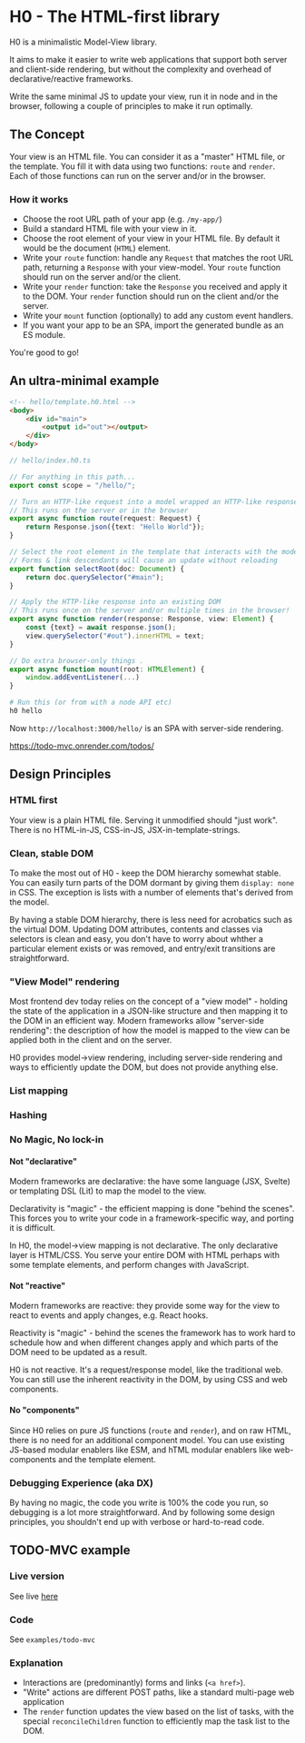 # H0 - The HTML-first library

H0 is a minimalistic Model-View library.

It aims to make it easier to write web applications that support both server and client-side rendering, but
without the complexity and overhead of declarative/reactive frameworks.

Write the same minimal JS to update your view, run it in node and in the browser, following a couple of principles to make it run optimally.

## The Concept

Your view is an HTML file. You can consider it as a "master" HTML file, or the template.
You fill it with data using two functions: `route` and `render`.
Each of those functions can run on the server and/or in the browser.

### How it works

- Choose the root URL path of your app (e.g. `/my-app/`)
- Build a standard HTML file with your view in it.
- Choose the root element of your view in your HTML file. By default it would be the document (`HTML`) element.
- Write your `route` function: handle any `Request` that matches the root URL path, returning a `Response` with your view-model.
  Your `route` function should run on the server and/or the client.
- Write your `render` function: take the `Response` you received and apply it to the DOM.
  Your `render` function should run on the client and/or the server.
- Write your `mount` function (optionally) to add any custom event handlers.
- If you want your app to be an SPA, import the generated bundle as an ES module.

You're good to go!


## An ultra-minimal example
``` html
<!-- hello/template.h0.html -->
<body>
    <div id="main">
        <output id="out"></output>
    </div>
</body>
```
``` typescript
// hello/index.h0.ts

// For anything in this path...
export const scope = "/hello/";

// Turn an HTTP-like request into a model wrapped an HTTP-like response
// This runs on the server or in the browser
export async function route(request: Request) {
    return Response.json({text: "Hello World"});
}

// Select the root element in the template that interacts with the model
// Forms & link descendants will cause an update without reloading
export function selectRoot(doc: Document) {
    return doc.querySelector("#main");
}

// Apply the HTTP-like response into an existing DOM
// This runs once on the server and/or multiple times in the browser!
export async function render(response: Response, view: Element) {
    const {text} = await response.json();
    view.querySelector("#out").innerHTML = text;
}

// Do extra browser-only things .
export async function mount(root: HTMLElement) {
    window.addEventListener(...)
}
```

```bash
# Run this (or from with a node API etc)
h0 hello
```

Now `http://localhost:3000/hello/` is an SPA with server-side rendering.


https://todo-mvc.onrender.com/todos/

## Design Principles

### HTML first

Your view is a plain HTML file. Serving it unmodified should "just work".
There is no HTML-in-JS, CSS-in-JS, JSX-in-template-strings.

### Clean, stable DOM

To make the most out of H0 - keep the DOM hierarchy somewhat stable. You can easily turn parts of the DOM dormant
by giving them `display: none` in CSS. The exception is lists with a number of elements that's derived
from the model.

By having a stable DOM hierarchy, there is less need for acrobatics such as the virtual DOM. Updating
DOM attributes, contents and classes via selectors is clean and easy, you don't have to worry about whther
a particular element exists or was removed, and entry/exit transitions are straightforward.

### "View Model" rendering

Most frontend dev today relies on the concept of a "view model" - holding the state of the application in a JSON-like structure
and then mapping it to the DOM in an efficient way. Modern frameworks allow "server-side rendering": the description of
how the model is mapped to the view can be applied both in the client and on the server.

H0 provides model->view rendering, including server-side rendering and ways to efficiently update the DOM,
but does not provide anything else.

### List mapping

### Hashing

### No Magic, No lock-in

#### Not "declarative"

Modern frameworks are declarative: the have some language (JSX, Svelte) or templating DSL (Lit) to map the model to the view.

Declarativity is "magic" - the efficient mapping is done "behind the scenes". This forces you to write your code in a framework-specific way,
and porting it is difficult.

In H0, the model->view mapping is not declarative. The only declarative layer is HTML/CSS. You serve your entire DOM with HTML
perhaps with some template elements, and perform changes with JavaScript.

#### Not "reactive"

Modern frameworks are reactive: they provide some way for the view to react to events and apply changes, e.g. React hooks.

Reactivity is "magic" - behind the scenes the framework has to work hard to schedule how and when different changes apply
and which parts of the DOM need to be updated as a result.

H0 is not reactive. It's a request/response model, like the traditional web. You can still use the inherent reactivity in the DOM,
by using CSS and web components.

#### No "components"

Since H0 relies on pure JS functions (`route` and `render`), and on raw HTML, there is no need for an additional component model.
You can use existing JS-based modular enablers like ESM, and hTML modular enablers like web-components and the template element.



### Debugging Experience (aka DX)

By having no magic, the code you write is 100% the code you run, so debugging is a lot more straightforward.
And by following some design principles, you shouldn't end up with verbose or hard-to-read code.


## TODO-MVC example

### Live version
See live [here](https://todo-mvc.onrender.com/todos/)

### Code
See `examples/todo-mvc`

### Explanation

* Interactions are (predominantly) forms and links (`<a href>`).
* "Write" actions are different POST paths, like a standard multi-page web application
* The `render` function updates the view based on the list of tasks, with the special `reconcileChildren` function to efficiently map the task list to the DOM.